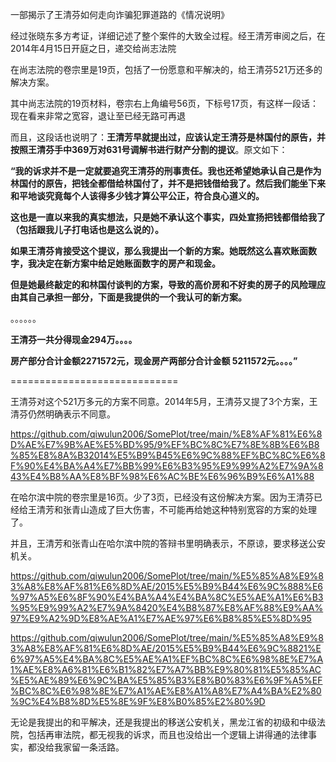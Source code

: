 一部揭示了王清芬如何走向诈骗犯罪道路的《情况说明》

经过张晓东多方考证，详细记述了整个案件的大致全过程。经王清芳审阅之后，在2014年4月15日开庭之日，递交给尚志法院

在尚志法院的卷宗里是19页，包括了一份愿意和平解决的，给王清芬521万还多的解决方案。

其中尚志法院的19页材料，卷宗右上角编号56页，下标号17页，有这样一段话：现在看来非常之宽容，退让至已经无路可再退

而且，这段话也说明了：**王清芳早就提出过，应该认定王清芬是林国付的原告，并按照王清芬手中369万对631号调解书进行财产分割的提议**。原文如下：


**“我的诉求并不是一定就要追究王清芬的刑事责任。我也还希望她承认自己是作为林国付的原告，把钱全都借给林国付了，并不是把钱借给我了。然后我们能坐下来和平地谈究竟每个人该得多少钱才算公平公正，符合良心道义的。**

**这也是一直以来我的真实想法，只是她不承认这个事实，四处宣扬把钱都借给我了（包括跟我儿子打电话也是这么说的）。**

**如果王清芬肯接受这个提议，那么我提出一个新的方案。她既然这么喜欢账面数字，我决定在新方案中给足她账面数字的房产和现金。**

**但是她最终敲定的和林国付谈判的方案，导致的高价房和不好卖的房子的风险理应由其自己承担一部分，下面是我提供的一个我认可的新方案。**

。。。。。。

**王清芬一共分得现金294万。。。。**

**房产部分合计金额2271572元，现金房产两部分合计金额 5211572元。。。。”**

=============================

王清芬对这个521万多元的方案不同意。2014年5月，王清芬又提了3个方案，王清芬仍然明确表示不同意。

https://github.com/qiwulun2006/SomePlot/tree/main/%E8%AF%81%E6%8D%AE%E7%9B%AE%E5%BD%95/9%EF%BC%8C%E7%8E%8B%E6%B8%85%E8%8A%B32014%E5%B9%B45%E6%9C%88%EF%BC%8C%E6%8F%90%E4%BA%A4%E7%BB%99%E6%B3%95%E9%99%A2%E7%9A%843%E4%B8%AA%E8%BF%98%E6%AC%BE%E6%96%B9%E6%A1%88

在哈尔滨中院的卷宗里是16页。少了3页，已经没有这份解决方案。因为王清芬已经给王清芳和张青山造成了巨大伤害，不可能再给她这种特别宽容的方案的处理了。

并且，王清芳和张青山在哈尔滨中院的答辩书里明确表示，不原谅，要求移送公安机关。

https://github.com/qiwulun2006/SomePlot/tree/main/%E5%85%A8%E9%83%A8%E8%AF%81%E6%8D%AE/2015%E5%B9%B44%E6%9C%888%E6%97%A5%E6%8F%90%E4%BA%A4%E4%BA%8C%E5%AE%A1%E6%B3%95%E9%99%A2%E7%9A%8420%E4%B8%87%E8%AF%88%E9%AA%97%E9%A2%9D%E8%AE%A1%E7%AE%97%E6%B8%85%E5%8D%95

https://github.com/qiwulun2006/SomePlot/tree/main/%E5%85%A8%E9%83%A8%E8%AF%81%E6%8D%AE/2015%E5%B9%B44%E6%9C%8821%E6%97%A5%E4%BA%8C%E5%AE%A1%EF%BC%8C%E6%98%8E%E7%A1%AE%E8%A6%81%E6%B1%82%E7%A7%BB%E9%80%81%E5%85%AC%E5%AE%89%E6%9C%BA%E5%85%B3%E8%B0%83%E6%9F%A5%EF%BC%8C%E6%98%8E%E7%A1%AE%E8%A1%A8%E7%A4%BA%E2%80%9C%E4%B8%8D%E5%8E%9F%E8%B0%85%E2%80%9D

无论是我提出的和平解决，还是我提出的移送公安机关，黑龙江省的初级和中级法院，包括再审法院，都无视我的诉求，而且也没给出一个逻辑上讲得通的法律事实，都没给我家留一条活路。

